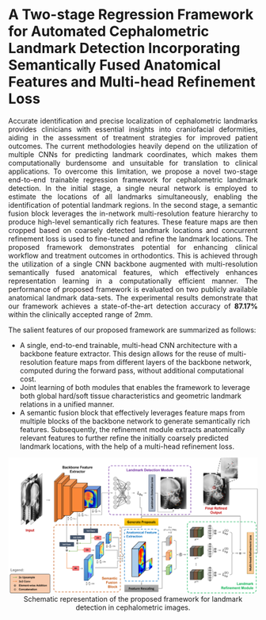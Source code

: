 # A Two-stage Regression Framework for Automated Cephalometric Landmark Detection Incorporating Semantically Fused Anatomical Features and Multi-head Refinement Loss
<p align="justify">
Accurate identification and precise localization of cephalometric landmarks provides clinicians with essential insights into craniofacial deformities, aiding in the assessment of treatment strategies for improved patient outcomes. The current methodologies heavily depend on the utilization of multiple CNNs for predicting landmark coordinates, which makes them computationally burdensome and unsuitable for translation to clinical applications. To overcome this limitation, we propose a novel two-stage end-to-end trainable regression framework for cephalometric landmark detection. In the initial stage, a single neural network is employed to estimate the locations of all landmarks simultaneously, enabling the identification of potential landmark regions. In the second stage, a semantic fusion block leverages the in-network multi-resolution feature hierarchy to produce high-level semantically rich features. These feature maps are then cropped based on coarsely detected landmark locations and concurrent refinement loss is used to fine-tuned and refine the landmark locations. The proposed framework demonstrates potential for enhancing clinical workflow and treatment outcomes in orthodontics. This is achieved through the utilization of a single CNN backbone augmented with multi-resolution semantically fused anatomical features, which effectively enhances representation learning in a computationally efficient manner. The performance of proposed framework is evaluated on two publicly available anatomical landmark data-sets. The experimental results demonstrate that our framework achieves a state-of-the-art detection accuracy of <strong>87.17%</strong> within the clinically accepted range of 2mm.

  The salient features of our proposed framework are summarized as follows:
  <ul>
    <li> A single, end-to-end trainable, multi-head CNN architecture with a backbone feature extractor. This design allows for the reuse of multi-resolution feature maps from different layers of the backbone network, computed during the forward pass, without additional computational cost.
    <li> Joint learning of both modules that enables the framework to leverage both global hard/soft tissue characteristics and geometric landmark relations in a unified manner.
    <li> A semantic fusion block that effectively leverages feature maps from multiple blocks of the backbone network to generate semantically rich features. Subsequently, the refinement module extracts anatomically relevant features to further refine the initially coarsely predicted landmark locations, with the help of a multi-head refinement loss.
  </ul>
</p>

<div align="center">
  <img src="docs/framework-schematic-diagram.png">
</div>
<div align="center"> Schematic representation of the proposed framework for landmark detection in cephalometric images. </div>

